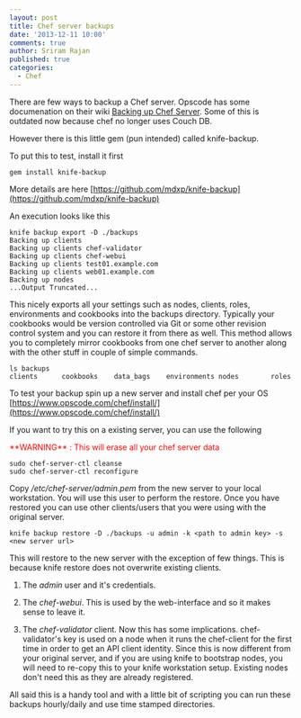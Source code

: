 ```yaml
---
layout: post
title: Chef server backups
date: '2013-12-11 10:00'
comments: true
author: Sriram Rajan
published: true
categories:
  - Chef
---
```


There are few ways to backup a Chef server. Opscode has some documenation on
their wiki [Backing up Chef Server](https://wiki.opscode.com/display/chef/Backing+Up+Chef+Server).
Some of this is outdated now because chef no longer uses Couch DB.

However there is this little gem (pun intended) called knife-backup.

<!-- more -->

To put this to test, install it first

    gem install knife-backup

More details are here [https://github.com/mdxp/knife-backup](https://github.com/mdxp/knife-backup)

An execution looks like this

    knife backup export -D ./backups
    Backing up clients
    Backing up clients chef-validator
    Backing up clients chef-webui
    Backing up clients test01.example.com
    Backing up clients web01.example.com
    Backing up nodes
    ...Output Truncated...


This nicely exports all your settings such as nodes, clients, roles,
environments and cookbooks into the backups directory. Typically your
cookbooks would be version controlled via Git or some other revision control
system and you can restore it from there as well. This method allows you to
completely mirror cookbooks from one chef server to another along with the
other stuff in couple of simple commands.

    ls backups
    clients      cookbooks    data_bags    environments nodes        roles


To test your backup spin up a new server and install chef per your OS
[https://www.opscode.com/chef/install/](https://www.opscode.com/chef/install/)

If you want to try this on a existing server, you can use the following

<p style="color:red;">**WARNING** : This will erase all your chef server data </p>

    sudo chef-server-ctl cleanse
    sudo chef-server-ctl reconfigure

Copy _/etc/chef-server/admin.pem_ from the new server to your local workstation.
You will use this user to perform the restore. Once you have restored you can
use other clients/users that you were using with the original server.

    knife backup restore -D ./backups -u admin -k <path to admin key> -s  <new server url>

This will restore to the new server with the exception of few things. This is
because knife restore does not overwrite existing clients.

 1. The _admin_ user and it's credentials.

 2. The _chef-webui_. This is used by the web-interface and so it makes sense to leave it.

 3. The _chef-validator_ client. Now this has some implications. chef-validator's key is used on a node when it runs the chef-client for the first time in order to get an API client identity. Since this is now different from your original server, and if you are using knife to bootstrap nodes,  you will need to re-copy this to your knife workstation setup.  Existing nodes don't need this as they are already registered.

All said this is a handy tool and with a little bit of scripting you can run
these backups hourly/daily and use time stamped directories.



